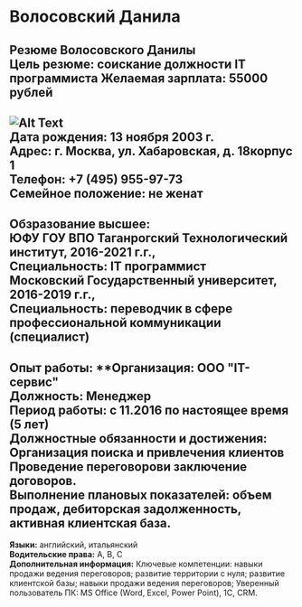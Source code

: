 # Волосовский Данила
**Резюме Волосовского Данилы**  
**Цель резюме:** соискание должности IT программиста 
**Желаемая зарплата:** 55000 рублей 
----------------------
![Alt Text](https://solutech.true-emotions.studio/wp-content/uploads/2019/03/t1-300x300.jpg)  
**Дата рождения:** 13 ноября 2003 г.  
**Адрес:** г. Москва, ул. Хабаровская, д. 18корпус 1  
**Телефон:** +7 (495) 955-97-73  
**Семейное положение:** не женат  
----------------------
**Обзразование высшее:**  
ЮФУ ГОУ ВПО Таганрогский Технологический институт, 2016-2021 г.г.,  
**Специальность:** IT программист  
Московский Государственный университет, 2016-2019 г.г.,  
**Специальность:** переводчик в сфере профессиональной коммуникации (специалист)
----------------------
**Опыт работы:**
**Организация: ООО "IT-сервис"  
**Должность:** Менеджер  
**Период работы:** с 11.2016 по настоящее время (5 лет)  
**Должностные обязанности и достижения:** Организация поиска и привлечения клиентов    
Проведение переговорови заключение договоров.  
Выполнение плановых показателей: объем продаж, дебиторская задолженность, активная клиентская база.
----------------------
**Языки:** английский, итальянский    
**Водительские права:** А, В, С     
**Дополнительная информация:** Ключевые компетенции: навыки продажи ведения переговоров; развитие территории с нуля; развитие клиентской базы; навыки продажи ведения переговоров; Уверенный пользователь ПК: MS Office (Word, Excel, Power Point), 1C, CRM.